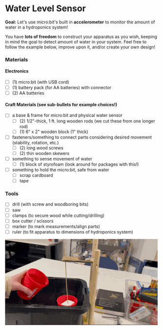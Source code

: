 # Water Level Sensor
**Goal:** Let's use micro:bit's built in **accelerometer** to monitor the amount of water in a hydroponics system!

You have **lots of freedom** to construct your apparatus as you wish, keeping in mind the goal to detect amount of water in your system. Feel free to follow the example below, improve upon it, and/or create your own design!

### Materials
#### Electronics
- [ ] (1) micro:bit (with USB cord)
- [ ] (1) battery pack (for AA batteries) with connector
- [ ] (2) AA batteries
#### Craft Materials (see sub-bullets for example choices!)
- [ ] a base & frame for micro:bit and physical water sensor
	- [ ] (2) 1/2"-thick, 1 ft. long wooden rods (we cut these from one longer rod)
	- [ ] (1) 6" x 2" wooden block (1" thick)
- [ ] fasteners/something to connect parts considering desired movement (stability, rotation, etc.)
	- [ ] (2) long wood screws
	- [ ] (2) thin wooden skewers
- [ ] something to sense movement of water
	- [ ] (1) block of styrofoam (look around for packages with this!)
- [ ] something to hold the micro:bit, safe from water
	- [ ] scrap cardboard
	- [ ] tape

### Tools
- [ ] drill (with screw and woodboring bits)
- [ ] saw
- [ ] clamps (to secure wood while cutting/drilling)
- [ ] box cutter / scissors
- [ ] marker (to mark measurements/align parts)
- [ ] ruler (to fit apparatus to dimensions of hydroponics system)

![GIF of water level sensor rising with water](https://github.com/yumexxx/gardening-electronics/blob/main/water%20level%20sensor/water%20level%20rising.GIF.gif)